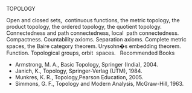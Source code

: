 ---
---


TOPOLOGY

Open and closed sets,  continuous functions, the metric topology, the product
topology, the ordered topology, the quotient topology. Connectedness and path
connectedness, local  path connectedness. Compactness. Countability axioms.
Separation axioms. Complete metric spaces, the Baire category theorem.
Urysohn�s embedding theorem. Function. Topological groups, orbit  spaces.
 
Recommended Books

* Armstrong, M. A., Basic Topology, Springer (India), 2004.
* Janich, K., Topology, Springer-Verlag (UTM), 1984.
* Munkres, K. R., Topology,Pearson Education, 2005. 
* Simmons, G. F., Topology and Modern Analysis, McGraw-Hill, 1963.

